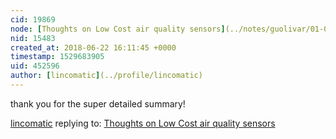 ```yaml
---
cid: 19869
node: [Thoughts on Low Cost air quality sensors](../notes/guolivar/01-08-2018/thoughts-on-low-cost-air-quality-sensors)
nid: 15483
created_at: 2018-06-22 16:11:45 +0000
timestamp: 1529683905
uid: 452596
author: [lincomatic](../profile/lincomatic)
---
```


thank you for the super detailed summary!

[lincomatic](../profile/lincomatic) replying to: [Thoughts on Low Cost air quality sensors](../notes/guolivar/01-08-2018/thoughts-on-low-cost-air-quality-sensors)


